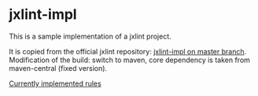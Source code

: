 # jxlint-impl

This is a sample implementation of a jxlint project.

It is copied from the official jxlint repository: [jxlint-impl on master branch](https://github.com/selesse/jxlint/tree/master/jxlint-impl).
Modification of the build: switch to maven, core dependency is taken from maven-central (fixed version).

[Currently implemented rules](RULES.md)
